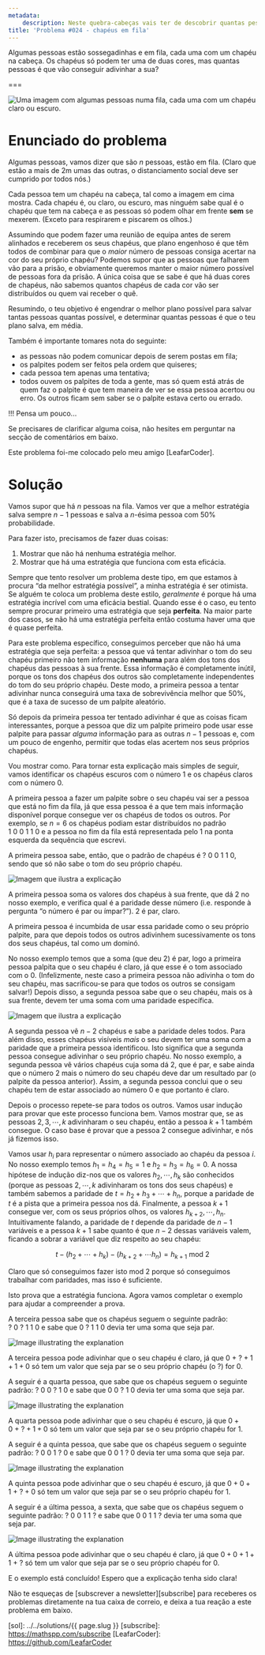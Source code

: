 ```yaml
---
metadata:
    description: Neste quebra-cabeças vais ter de descobrir quantas pessoas é que conseguem adivinhar a cor dos seus próprios chapéus.
title: 'Problema #024 - chapéus em fila'
---
```


Algumas pessoas estão sossegadinhas e em fila, cada uma com um chapéu na cabeça.
Os chapéus só podem ter uma de duas cores, mas quantas pessoas é que vão
conseguir adivinhar a sua?

===

![Uma imagem com algumas pessoas numa fila, cada uma com um chapéu claro ou escuro.](thumbnail.png)


# Enunciado do problema

Algumas pessoas, vamos dizer que são $n$ pessoas, estão em fila.
(Claro que estão a mais de 2m umas das outras, o distanciamento social deve ser
cumprido por todos nós.)

Cada pessoa tem um chapéu na cabeça, tal como a imagem em cima mostra.
Cada chapéu é, ou claro, ou escuro, mas ninguém sabe qual é o chapéu que tem na cabeça
e as pessoas só podem olhar em frente **sem** se mexerem.
(Exceto para respirarem e piscarem os olhos.)

Assumindo que podem fazer uma reunião de equipa antes de serem alinhados e receberem
os seus chapéus, que plano engenhoso é que têm todos de combinar para que o *maior*
número de pessoas consiga acertar na cor do seu próprio chapéu?
Podemos supor que as pessoas que falharem vão para a prisão, e obviamente queremos
manter o maior número possível de pessoas fora da prisão.
A única coisa que se sabe é que há duas cores de chapéus, não sabemos quantos chapéus
de cada cor vão ser distribuídos ou quem vai receber o quê.

Resumindo, o teu objetivo é engendrar o melhor plano possível para salvar tantas
pessoas quantas possível, e determinar quantas pessoas é que o teu plano salva,
em média.

Também é importante tomares nota do seguinte:
 - as pessoas não podem comunicar depois de serem postas em fila;
 - os palpites podem ser feitos pela ordem que quiseres;
 - cada pessoa tem apenas uma tentativa;
 - todos ouvem os palpites de toda a gente, mas só quem está atrás de
quem faz o palpite é que tem maneira de ver se essa pessoa acertou ou erro.
Os outros ficam sem saber se o palpite estava certo ou errado.

!!! Pensa um pouco...

Se precisares de clarificar alguma coisa, não hesites em perguntar na secção de comentários em baixo.

Este problema foi-me colocado pelo meu amigo [LeafarCoder].


# Solução

Vamos supor que há $n$ pessoas na fila.
Vamos ver que a melhor estratégia salva sempre $n - 1$ pessoas e salva a
$n$-ésima pessoa com $50\%$ probabilidade.

Para fazer isto, precisamos de fazer duas coisas:

 1. Mostrar que não há nenhuma estratégia melhor.
 2. Mostrar que há uma estratégia que funciona com esta eficácia.

Sempre que tento resolver um problema deste tipo, em que estamos à procura “da
melhor estratégia possível”, a minha estratégia é ser otimista.
Se alguém te coloca um problema deste estilo, *geralmente* é porque há uma
estratégia incrível com uma eficácia bestial.
Quando esse é o caso, eu tento sempre procurar primeiro uma estratégia que seja
**perfeita**.
Na maior parte dos casos, se não há uma estratégia perfeita então costuma haver
uma que é quase perfeita.

Para este problema específico, conseguimos perceber que não há uma estratégia
que seja perfeita: a pessoa que vá tentar adivinhar o tom do seu chapéu primeiro
não tem informação **nenhuma** para além dos tons dos chapéus das pessoas à sua
frente.
Essa informação é completamente inútil, porque os tons dos chapéus dos outros
são completamente independentes do tom do seu próprio chapéu.
Deste modo, a primeira pessoa a tentar adivinhar nunca conseguirá uma taxa de
sobrevivência melhor que $50\%$, que é a taxa de sucesso de um palpite
aleatório.

Só depois da primeira pessoa ter tentado adivinhar é que as coisas ficam
interessantes, porque a pessoa que diz um palpite primeiro pode usar esse
palpite para passar *alguma* informação para as outras $n-1$ pessoas e, com um
pouco de engenho, permitir que todas elas acertem nos seus próprios chapéus.

Vou mostrar como.
Para tornar esta explicação mais simples de seguir, vamos identificar os chapéus
escuros com o número $1$ e os chapéus claros com o número $0$.

A primeira pessoa a fazer um palpite sobre o seu chapéu vai ser a pessoa que
está no fim da fila, já que essa pessoa é a que tem mais informação disponível
porque consegue ver os chapéus de todos os outros.
Por exemplo, se $n = 6$ os chapéus podiam estar distribuídos no padrão
$1~0~0~1~1~0$ e a pessoa no fim da fila está representada pelo $1$ na ponta
esquerda da sequência que escrevi.

A primeira pessoa sabe, então, que o padrão de chapéus é $?~0~0~1~1~0$, sendo
que só não sabe o tom do seu próprio chapéu.

![Imagem que ilustra a explicação](_explanation_01.png)

A primeira pessoa soma os valores dos chapéus à sua frente, que dá $2$ no nosso
exemplo, e verifica qual é a paridade desse número (i.e. responde à pergunta “o
número é par ou ímpar?”). $2$ é par, claro.

A primeira pessoa é incumbida de usar essa paridade como o seu próprio palpite,
para que depois todos os outros adivinhem sucessivamente os tons dos seus
chapéus, tal como um dominó.

No nosso exemplo temos que a soma (que deu $2$) é par, logo a primeira pessoa
palpita que o seu chapéu é claro, já que esse é o tom associado com o $0$.
(Infelizmente, neste caso a primeira pessoa não adivinha o tom do seu chapéu,
mas sacrificou-se para que todos os outros se consigam salvar!)
Depois disso, a segunda pessoa sabe que o seu chapéu, mais os à sua frente,
devem ter uma soma com uma paridade específica.

![Imagem que ilustra a explicação](_explanation_02.png)

A segunda pessoa vê $n - 2$ chapéus e sabe a paridade deles todos.
Para além disso, esses chapéus visíveis *mais* o seu devem ter uma soma com a
paridade que a primeira pessoa identificou.
Isto significa que a segunda pessoa consegue adivinhar o seu próprio chapéu.
No nosso exemplo, a segunda pessoa vê vários chapéus cuja soma dá $2$, que é
par, e sabe ainda que o número $2$ mais o número do seu chapéu deve dar um
resultado par (o palpite da pessoa anterior).
Assim, a segunda pessoa conclui que o seu chapéu tem de estar associado ao
número $0$ e que portanto é claro.

Depois o processo repete-se para todos os outros.
Vamos usar indução para provar que este processo funciona bem.
Vamos mostrar que, se as pessoas $2, 3, \cdots, k$ adivinharam o seu chapéu,
então a pessoa $k + 1$ também consegue.
O caso base é provar que a pessoa $2$ consegue adivinhar, e nós já fizemos isso.

Vamos usar $h_i$ para representar o número associado ao chapéu da pessoa $i$.
No nosso exemplo temos $h_1 = h_4 = h_5 = 1$ e $h_2 = h_3 = h_6 = 0$.
A nossa hipótese de indução diz-nos que os valores $h_2, \cdots, h_k$ são
conhecidos (porque as pessoas $2, \cdots, k$ adivinharam os tons dos seus
chapéus) e também sabemos a paridade de $t = h_2 + h_3 + \cdots + h_n$, porque a
paridade de $t$ é a pista que a primeira pessoa nos dá.
Finalmente, a pessoa $k+1$ consegue ver, com os seus próprios olhos, os valores
$h_{k+2}, \cdots, h_n$.
Intuitivamente falando, a paridade de $t$ depende da paridade de $n - 1$
variáveis e a pessoa $k + 1$ sabe quanto é que $n - 2$ dessas variáveis valem,
ficando a sobrar a variável que diz respeito ao seu chapéu:

$$
t - \left(h_2 + \cdots + h_k \right) - \left(h_{k+2} + \cdots h_n \right) =
h_{k+1} \text{ mod } 2
$$

Claro que só conseguimos fazer isto $\text{mod } 2$ porque só conseguimos
trabalhar com paridades, mas isso é suficiente.

Isto prova que a estratégia funciona.
Agora vamos completar o exemplo para ajudar a compreender a prova.

A terceira pessoa sabe que os chapéus seguem o seguinte padrão: $?~0~?~1~1~0$ e sabe que
$0~?~1~1~0$ devia ter uma soma que seja par.

![Image illustrating the explanation](_explanation_03.png)

A terceira pessoa pode adivinhar que o seu chapéu é claro, já que
$0~+~? + 1 + 1 + 0$ só tem um valor que seja par se o seu próprio chapéu (o $?$)
for $0$.

A seguir é a quarta pessoa, que sabe que os chapéus seguem o seguinte padrão:
$?~0~0~?~1~0$ e sabe que $0~0~?~1~0$ devia ter uma soma que seja par.

![Image illustrating the explanation](_explanation_04.png)

A quarta pessoa pode adivinhar que o seu chapéu é escuro, já que
$0 + 0~+~? + 1 + 0$ só tem um valor que seja par se o seu próprio chapéu for $1$.

A seguir é a quinta pessoa, que sabe que os chapéus seguem o seguinte padrão:
$?~0~0~1~?~0$ e sabe que $0~0~1~?~0$ devia ter uma soma que seja par.

![Image illustrating the explanation](_explanation_05.png)

A quinta pessoa pode adivinhar que o seu chapéu é escuro, já que
$0 + 0 + 1~+~? + 0$ só tem um valor que seja par se o seu próprio chapéu for $1$.

A seguir é a última pessoa, a sexta, que sabe que os chapéus seguem o seguinte padrão:
$?~0~0~1~1~?$ e sabe que $0~0~1~1~?$ devia ter uma soma que seja par.

![Image illustrating the explanation](_explanation_06.png)

A última pessoa pode adivinhar que o seu chapéu é claro, já que
$0 + 0 + 1 + 1~+~?$ só tem um valor que seja par se o seu próprio chapéu for $0$.

E o exemplo está concluído!
Espero que a explicação tenha sido clara!


Não te esqueças de [subscrever a newsletter][subscribe] para receberes os problemas diretamente na tua caixa de correio,
e deixa a tua reação a este problema em baixo.

[sol]: ../../solutions/{{ page.slug }}
[subscribe]: https://mathspp.com/subscribe
[LeafarCoder]: https://github.com/LeafarCoder
